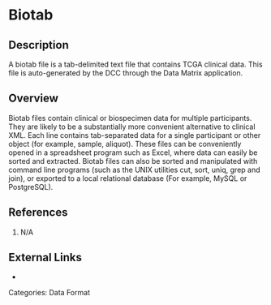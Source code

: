 # Biotab #
## Description ##
A biotab file is a tab-delimited text file that contains TCGA clinical data. This file is auto-generated by the DCC through the Data Matrix application.

## Overview ##
Biotab files contain clinical or biospecimen data for multiple participants. They are likely to be a substantially more convenient alternative to clinical XML. Each line contains tab-separated data for a single participant or other object (for example, sample, aliquot). These files can be conveniently opened in a spreadsheet program such as Excel, where data can easily be sorted and extracted. Biotab files can also be sorted and manipulated with command line programs (such as the UNIX utilities cut, sort, uniq, grep and join), or exported to a local relational database (For example, MySQL or PostgreSQL).

## References ##
1. N/A

## External Links ##
*

Categories: Data Format
